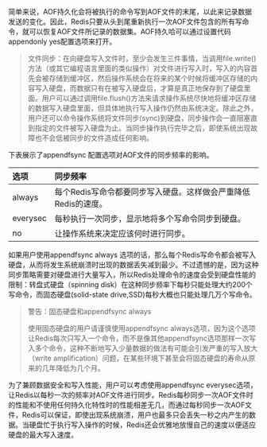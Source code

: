 简单来说，AOF持久化会将被执行的命令写到AOF文件的末尾，以此来记录数据发送的变化。因此，Redis只要从头到尾重新执行一次AOF文件包含的所有写命令，就可以恢复AOF文件所记录的数据集。AOF持久哈可以通过设置代码appendonly yes配置选项来打开。

> 文件同步：在向硬盘写入文件时，至少会发生三件事情，当调用file.write\(\)方法（或其它编程语言里面的类似操作）对文件进行写入时，写入的内容首先会被存储到缓冲区，然后操作系统会在将来的某个时候将缓冲区存储的内容写入硬盘，而数据只有在被写入硬盘后，才算是真正地保存到了硬盘里面。用户可以通过调用file.flush\(\)方法来请求操作系统尽快地将缓冲区存储的数据写入硬盘里面，但具体地执行写入操作仍然由系统决定。除此之外，用户还可以命令操作系统将文件同步\(sync\)到硬盘，同步操作会一直阻塞直到指定的文件被写入硬盘为止。当同步操作执行完毕之后，即使系统出现故障也不会低被同步的文件造成任何影响。

下表展示了appendfsync 配置选项对AOF文件的同步频率的影响。

| 选项 | 同步频率 |
| :--- | :--- |
| always | 每个Redis写命令都要同步写入硬盘。这样做会严重降低Redis的速度。 |
| everysec | 每秒执行一次同步，显示地将多个写命令同步到硬盘。 |
| no | 让操作系统来决定应该何时进行同步。 |

如果用户使用appendfsync always 选项的话，那么每个Redis写命令都会被写入硬盘，从而将发生系统崩溃时出现的数据丢失减到最少。不过遗憾的是，因为这种同步策略需要对硬盘进行大量写入，所以Redis处理命令的速度会受到硬盘性能的限制：转盘式硬盘（spinning disk）在这种同步频率下每秒只能处理大约200个写命令，而固态硬盘\(solid-state drive,SSD\)每秒大概也只能处理几万个写命令。

> 警告：固态硬盘和appendfsync always
>
> 使用固态硬盘的用户请谨慎使用appendfsync always选项，因为这个选项让Redis每次只写入一个命令，而不是像其他appendfsync选项那样一次写入多个命令，这种不断地写入少量数据的做法有可能会引发严重的写入放大（write amplification）问题，在某些环境下甚至会将固态硬盘的寿命从原来的几年降低为几个月。

为了兼顾数据安全和写入性能，用户可以考虑使用appendfsync everysec选项，让Redis以每秒一次的频率对AOF文件进行同步。Redis每秒同步一次AOF文件时的性能和不使用任何持久化特性时的性能相差无几，而通过每秒同步一次AOF文件，Redis可以保证，即使出现系统崩溃，用户也最多只会丢失一秒之内产生的数据。当硬盘忙于执行写入操作的时候，Redis还会优雅地放慢自己的速度以便适应硬盘的最大写入速度。

